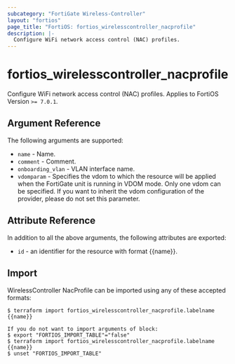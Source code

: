 ```yaml
---
subcategory: "FortiGate Wireless-Controller"
layout: "fortios"
page_title: "FortiOS: fortios_wirelesscontroller_nacprofile"
description: |-
  Configure WiFi network access control (NAC) profiles.
---
```


# fortios_wirelesscontroller_nacprofile
Configure WiFi network access control (NAC) profiles. Applies to FortiOS Version `>= 7.0.1`.

## Argument Reference

The following arguments are supported:

* `name` - Name.
* `comment` - Comment.
* `onboarding_vlan` - VLAN interface name.
* `vdomparam` - Specifies the vdom to which the resource will be applied when the FortiGate unit is running in VDOM mode. Only one vdom can be specified. If you want to inherit the vdom configuration of the provider, please do not set this parameter.


## Attribute Reference

In addition to all the above arguments, the following attributes are exported:
* `id` - an identifier for the resource with format {{name}}.

## Import

WirelessController NacProfile can be imported using any of these accepted formats:
```
$ terraform import fortios_wirelesscontroller_nacprofile.labelname {{name}}

If you do not want to import arguments of block:
$ export "FORTIOS_IMPORT_TABLE"="false"
$ terraform import fortios_wirelesscontroller_nacprofile.labelname {{name}}
$ unset "FORTIOS_IMPORT_TABLE"
```
